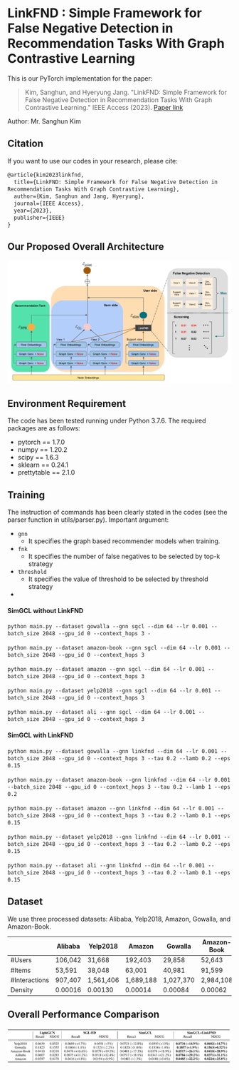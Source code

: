 # LinkFND : Simple Framework for False Negative Detection in Recommendation Tasks With Graph Contrastive Learning

This is our PyTorch implementation for the paper:

> Kim, Sanghun, and Hyeryung Jang. "LinkFND: Simple Framework for False Negative Detection in Recommendation Tasks With Graph Contrastive Learning." IEEE Access (2023).  [Paper link](https://ieeexplore.ieee.org/stamp/stamp.jsp?tp=&arnumber=10368024)

Author: Mr. Sanghun Kim

## Citation 

If you want to use our codes in your research, please cite:
​    
```
@article{kim2023linkfnd,
  title={LinkFND: Simple Framework for False Negative Detection in Recommendation Tasks With Graph Contrastive Learning},
  author={Kim, Sanghun and Jang, Hyeryung},
  journal={IEEE Access},
  year={2023},
  publisher={IEEE}
}
```

## Our Proposed Overall Architecture
<p align="center">
 <img src = "./Overall Architecture.png">
</p>

## Environment Requirement

The code has been tested running under Python 3.7.6. The required packages are as follows:

- pytorch == 1.7.0
- numpy == 1.20.2
- scipy == 1.6.3
- sklearn == 0.24.1
- prettytable == 2.1.0

## Training

The instruction of commands has been clearly stated in the codes (see the parser function in utils/parser.py). Important argument:

- `gnn`
  - It specifies the graph based recommender models when training.
- `fnk`
  - It specifies the number of false negatives to be selected by top-k strategy
- `threshold`
  - It specifies the value of threshold to be selected by threshold strategy
- 


#### SimGCL without LinkFND

```
python main.py --dataset gowalla --gnn sgcl --dim 64 --lr 0.001 --batch_size 2048 --gpu_id 0 --context_hops 3 -

python main.py --dataset amazon-book --gnn sgcl --dim 64 --lr 0.001 --batch_size 2048 --gpu_id 0 --context_hops 3

python main.py --dataset amazon --gnn sgcl --dim 64 --lr 0.001 --batch_size 2048 --gpu_id 0 --context_hops 3

python main.py --dataset yelp2018 --gnn sgcl --dim 64 --lr 0.001 --batch_size 2048 --gpu_id 0 --context_hops 3

python main.py --dataset ali --gnn sgcl --dim 64 --lr 0.001 --batch_size 2048 --gpu_id 0 --context_hops 3
```


#### SimGCL with LinkFND

```
python main.py --dataset gowalla --gnn linkfnd --dim 64 --lr 0.001 --batch_size 2048 --gpu_id 0 --context_hops 3 --tau 0.2 --lamb 0.2 --eps 0.15

python main.py --dataset amazon-book --gnn linkfnd --dim 64 --lr 0.001 --batch_size 2048 --gpu_id 0 --context_hops 3 --tau 0.2 --lamb 1 --eps 0.2

python main.py --dataset amazon --gnn linkfnd --dim 64 --lr 0.001 --batch_size 2048 --gpu_id 0 --context_hops 3 --tau 0.2 --lamb 0.1 --eps 0.15

python main.py --dataset yelp2018 --gnn linkfnd --dim 64 --lr 0.001 --batch_size 2048 --gpu_id 0 --context_hops 3 --tau 0.2 --lamb 0.2 --eps 0.15

python main.py --dataset ali --gnn linkfnd --dim 64 --lr 0.001 --batch_size 2048 --gpu_id 0 --context_hops 3 --tau 0.2 --lamb 0.1 --eps 0.15
```

## Dataset

We use three processed datasets: Alibaba, Yelp2018, Amazon, Gowalla, and Amazon-Book.

|               | Alibaba | Yelp2018  | Amazon    | Gowalla   | Amazon-Book |
| ------------- | ------- | --------- | --------- | --------- | ----------- |
| #Users        | 106,042 | 31,668    | 192,403   | 29,858    | 52,643      |
| #Items        | 53,591  | 38,048    | 63,001    | 40,981    | 91,599      |
| #Interactions | 907,407 | 1,561,406 | 1,689,188 | 1,027,370 | 2,984,108   |
| Density       | 0.00016 | 0.00130   | 0.00014   | 0.00084   | 0.00062     |

## Overall Performance Comparison

<p align="center">
 <img src = "./Performance Comparison.png">
</p>

